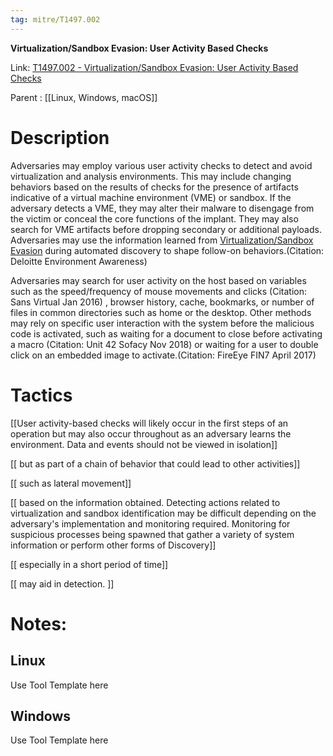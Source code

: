 ```yaml
---
tag: mitre/T1497.002
---
```


**Virtualization/Sandbox Evasion: User Activity Based Checks**

Link: [T1497.002 - Virtualization/Sandbox Evasion: User Activity Based Checks](https://attack.mitre.org/techniques/T1497/002)

Parent : [[Linux, Windows, macOS]]


# Description

Adversaries may employ various user activity checks to detect and avoid virtualization and analysis environments. This may include changing behaviors based on the results of checks for the presence of artifacts indicative of a virtual machine environment (VME) or sandbox. If the adversary detects a VME, they may alter their malware to disengage from the victim or conceal the core functions of the implant. They may also search for VME artifacts before dropping secondary or additional payloads. Adversaries may use the information learned from [Virtualization/Sandbox Evasion](https://attack.mitre.org/techniques/T1497) during automated discovery to shape follow-on behaviors.(Citation: Deloitte Environment Awareness)

Adversaries may search for user activity on the host based on variables such as the speed/frequency of mouse movements and clicks (Citation: Sans Virtual Jan 2016) , browser history, cache, bookmarks, or number of files in common directories such as home or the desktop. Other methods may rely on specific user interaction with the system before the malicious code is activated, such as waiting for a document to close before activating a macro (Citation: Unit 42 Sofacy Nov 2018) or waiting for a user to double click on an embedded image to activate.(Citation: FireEye FIN7 April 2017) 

# Tactics


[[User activity-based checks will likely occur in the first steps of an operation but may also occur throughout as an adversary learns the environment. Data and events should not be viewed in isolation]]

[[ but as part of a chain of behavior that could lead to other activities]]

[[ such as lateral movement]]

[[ based on the information obtained. Detecting actions related to virtualization and sandbox identification may be difficult depending on the adversary's implementation and monitoring required. Monitoring for suspicious processes being spawned that gather a variety of system information or perform other forms of Discovery]]

[[ especially in a short period of time]]

[[ may aid in detection. ]]


# Notes:

## Linux

Use Tool Template here

## Windows

Use Tool Template here
